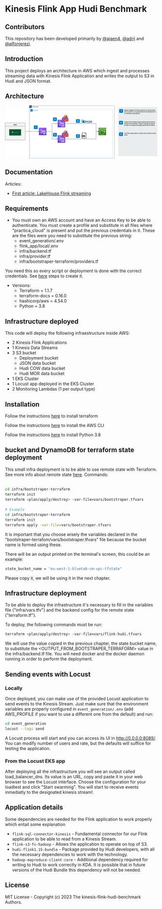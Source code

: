 # Kinesis Flink App Hudi Benchmark

## Contributors

This repository has been developed primarily by [@ajaen4](https://github.com/ajaen4), [@adrij](https://github.com/adrijh) and [@alfonjerezi](https://github.com/alfonjerezi).

## Introduction

This project deploys an architecture in AWS which ingest and processes streaming data with Kinesis Flink Application and writes the output to S3 in Hudi and JSON format.

## Architecture

![Alt text](images/flink-hudi.png?raw=true "Architecture")

## Documentation

Articles:
 - [First article: LakeHouse Flink streaming](https://www.bluetab.net/en/lakehouse-streaming-en-aws-con-apache-flink-y-hudi/)

## Requirements

- You must own an AWS account and have an Access Key to be able to authenticate. You must create a profile and substitute in all files where "practica_cloud" is present and put the previous credentials in it. These are the files were you need to substitute the previous string:
    - event_generation/.env
    - flink_app/local/.env
    - infra/backend.tf
    - infra/provider.tf
    - infra/bootstraper-terraform/providers.tf

You need this so every script or deployment is done with the correct credentials. See [here](https://docs.aws.amazon.com/cli/latest/reference/configure/) steps to create it.

- Versions:
    - Terraform = 1.1.7
    - terraform-docs = 0.16.0
    - hashicorp/aws = 4.54.0
    - Python = 3.8

## Infrastructure deployed

This code will deploy the following infraestructure inside AWS:
- 2 Kinesis Flink Applications
- 1 Kinesis Data Streams
- 3 S3 bucket
    - Deployment bucket
    - JSON data bucket
    - Hudi COW data bucket
    - Hudi MOR data bucket
- 1 EKS Cluster
- 1 Locust app deployed in the EKS Cluster
- 2 Monitoring Lambdas (1 per output type)

## Installation

Follow the instructions [here](https://learn.hashicorp.com/tutorials/terraform/install-cli?in=terraform/aws-get-started#:~:text=popular%20package%20managers.-,%C2%BB,Install%20Terraform,-Manual%20installation) to install terraform

Follow the instructions [here](https://docs.aws.amazon.com/cli/latest/userguide/getting-started-install.html) to install the AWS CLI

Follow the instructions [here](https://www.python.org/downloads/release/python-3816/) to install Python 3.8

## bucket and DynamoDB for terraform state deployment

This small infra deployment is to be able to use remote state with Terraform. See more info about remote state [here](https://developer.hashicorp.com/terraform/language/state/remote). Commands:

```bash

cd infra/bootstraper-terraform
terraform init
terraform <plan/apply/destroy> -var-file=vars/bootstraper.tfvars

# Example
cd infra/bootstraper-terraform
terraform init
terraform apply -var-file=vars/bootstraper.tfvars
```

It is important that you choose wisely the variables declared in the "bootstraper-terrafom/vars/bootstraper.tfvars" file because the bucket name is formed using these.

There will be an output printed on the terminal's screen, this could be an example:

```bash
state_bucket_name = "eu-west-1-bluetab-cm-vpc-tfstate"
```

Please copy it, we will be using it in the next chapter.

## Infrastructure deployment

To be able to deploy the infrastructure it's necessary to fill in the variables file ("infra/vars.tfv") and the backend config for the remote state ("terraform.tf").

To deploy, the following commands must be run:

```bash
terraform <plan/apply/destroy> -var-file=vars/flink-hudi.tfvars
```

We will use the value copied in the previous chapter, the state bucket name, to substitute the <OUTPUT_FROM_BOOTSTRAPER_TERRAFORM> value in the infra/backend.tf file. You will need docker and the docker daemon running in order to perform the deployment.

## Sending events with Locust

### Locally

Once deployed, you can make use of the provided Locust application to send events to the Kinesis Stream. Just make sure that the environment variables are properly configured in ```event_generation/.env``` (add AWS_PROFILE if you want to use a different one from the default) and run:

```bash
cd event_generation
locust --tags send
```

A Locust process will start and you can access its UI in http://0.0.0.0:8089/. You can modify number of users and rate, but the defaults will suffice for testing the application.

### From the Locust EKS app

After deploying all the infrastructure you will see an output called load_balancer_dns. Its value is an URL, copy and paste it in your web browser to see the Locust interface. Choose the configuration for your loadtest and click "Start swarming". You will start to receive events inmediatly to the designated kinesis stream!.


## Application details

Some dependencies are needed for the Flink application to work properly which entail some explanation

- `flink-sql-connector-kinesis` - Fundamental connector for our Flink application to be able to read from a Kinesis Stream.
- `flink-s3-fs-hadoop` - Allows the application to operate on top of S3.
- `hudi-flink1.15-bundle` - Package provided by Hudi developers, with all the necessary dependencies to work with the technology.
- `hadoop-mapreduce-client-core` - Additional dependency required for writing to Hudi to work correctly in KDA. It is possible that in future versions of the Hudi Bundle this dependency will not be needed.


## License

MIT License - Copyright (c) 2023 The kinesis-flink-hudi-benchmark Authors.
